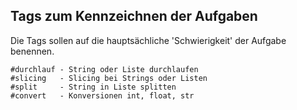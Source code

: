 ## Tags zum Kennzeichnen der Aufgaben

Die Tags sollen auf die hauptsächliche 'Schwierigkeit' der Aufgabe 
benennen.

```
#durchlauf - String oder Liste durchlaufen
#slicing   - Slicing bei Strings oder Listen
#split     - String in Liste splitten
#convert   - Konversionen int, float, str







```